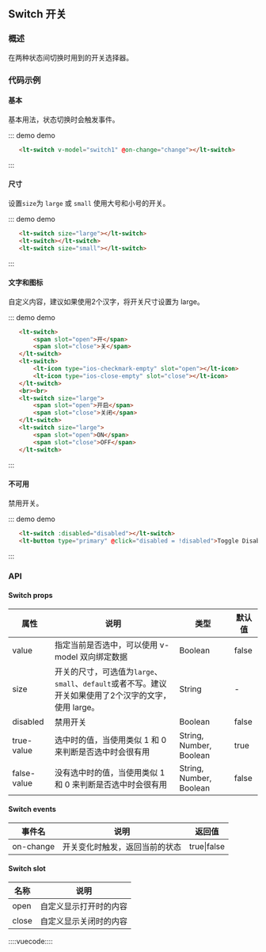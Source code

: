 ## Switch 开关

### 概述

在两种状态间切换时用到的开关选择器。

### 代码示例

#### 基本

基本用法，状态切换时会触发事件。

::: demo demo
```html
   <lt-switch v-model="switch1" @on-change="change"></lt-switch>
```
:::

#### 尺寸

设置`size`为 `large` 或 `small` 使用大号和小号的开关。

::: demo demo
```html
   <lt-switch size="large"></lt-switch>
   <lt-switch></lt-switch>
   <lt-switch size="small"></lt-switch>
```
:::

#### 文字和图标

自定义内容，建议如果使用2个汉字，将开关尺寸设置为 large。

::: demo demo
```html
   <lt-switch>
       <span slot="open">开</span>
       <span slot="close">关</span>
   </lt-switch>
   <lt-switch>
       <lt-icon type="ios-checkmark-empty" slot="open"></lt-icon>
       <lt-icon type="ios-close-empty" slot="close"></lt-icon>
   </lt-switch>
   <br><br>
   <lt-switch size="large">
       <span slot="open">开启</span>
       <span slot="close">关闭</span>
   </lt-switch>
   <lt-switch size="large">
       <span slot="open">ON</span>
       <span slot="close">OFF</span>
   </lt-switch>
```
:::

#### 不可用

禁用开关。

::: demo demo
```html
   <lt-switch :disabled="disabled"></lt-switch>
   <lt-button type="primary" @click="disabled = !disabled">Toggle Disabled</lt-button>
```
:::

### API

#### Switch props

属性|说明|类型|默认值
---|---|---|---
value|指定当前是否选中，可以使用 v-model 双向绑定数据|Boolean|false
size|开关的尺寸，可选值为`large`、`small`、`default`或者不写。建议开关如果使用了2个汉字的文字，使用 large。|String|-
disabled|禁用开关|Boolean|false
true-value|选中时的值，当使用类似 1 和 0 来判断是否选中时会很有用|String, Number, Boolean|true
false-value|没有选中时的值，当使用类似 1 和 0 来判断是否选中时会很有用|String, Number, Boolean|false

#### Switch events

事件名|说明|返回值
---|---|---
on-change|开关变化时触发，返回当前的状态|true\|false

#### Switch slot

名称|说明
---|---
open|自定义显示打开时的内容
close|自定义显示关闭时的内容


::::vuecode::::
<script>
export default {
    data () {
        return {
            switch1: false,
            disabled: true
        }  
    },
    methods: {
        change (status) {
            this.$message.info('开关状态：' + status);
        }
    }
}
</script>
